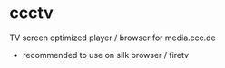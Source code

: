 # ccctv
TV screen optimized player / browser for media.ccc.de
- recommended to use on silk browser / firetv
